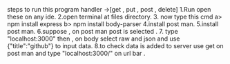 <head> steps to run this program <head>
<body>
  handler ->[get , put , post , delete]
  1.Run open these on any ide.
  2.open terminal at files directory.
  3. now type this cmd
    a> npm install express
    b> npm install body-parser
  4.install post man.
  5.install post man.
  6.suppose , on post man post is selected .
  7. type "localhost:3000" then , on body select raw and json and use {"title":"github"} to input data.
  8.to check data is added to server use get on post man and type "localhost:3000/" on url bar .
  
</body>
